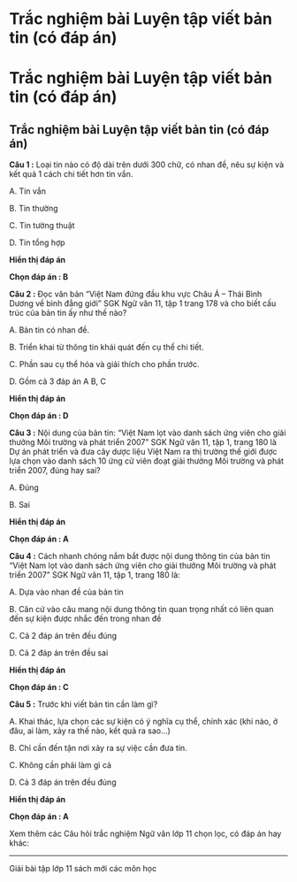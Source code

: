 # Trắc nghiệm bài Luyện tập viết bản tin (có đáp án)

# Trắc nghiệm bài Luyện tập viết bản tin (có đáp án)

## Trắc nghiệm bài Luyện tập viết bản tin (có đáp án)

**Câu 1 :** Loại tin nào có độ dài trên dưới 300 chữ, có nhan đề, nêu sự kiện và kết quả 1 cách chi tiết hơn tin vắn. 

A. Tin vắn 

B. Tin thường

C. Tin tường thuật 

D. Tin tổng hợp

**Hiển thị đáp án**

**Chọn đáp án : B**

**Câu 2 :** Đọc văn bản “Việt Nam đứng đầu khu vực Châu Á – Thái Bình Dương về bình đẳng giới” SGK Ngữ văn 11, tập 1 trang 178 và cho biết cấu trúc của bản tin ấy như thế nào? 

A. Bản tin có nhan đề.

B. Triển khai từ thông tin khái quát đến cụ thể chi tiết. 

C. Phần sau cụ thể hóa và giải thích cho phần trước. 

D. Gồm cả 3 đáp án A B, C

**Hiển thị đáp án**

**Chọn đáp án : D**

**Câu 3 :** Nội dung của bản tin: “Việt Nam lọt vào danh sách ứng viên cho giải thưởng Môi trường và phát triển 2007” SGK Ngữ văn 11, tập 1, trang 180 là Dự án phát triển và đưa cây dược liệu Việt Nam ra thị trường thế giới được lựa chọn vào danh sách 10 ứng cử viên đoạt giải thưởng Môi trường và phát triển 2007, đúng hay sai? 

A. Đúng 

B. Sai

**Hiển thị đáp án**

**Chọn đáp án : A**

**Câu 4 :** Cách nhanh chóng nắm bắt được nội dung thông tin của bản tin “Việt Nam lọt vào danh sách ứng viên cho giải thưởng Môi trường và phát triển 2007” SGK Ngữ văn 11, tập 1, trang 180 là: 

A. Dựa vào nhan đề của bản tin 

B. Căn cứ vào câu mang nội dung thông tin quan trọng nhất có liên quan đến sự kiện được nhắc đến trong nhan đề 

C. Cả 2 đáp án trên đều đúng 

D. Cả 2 đáp án trên đều sai

**Hiển thị đáp án**

**Chọn đáp án : C**

**Câu 5 :** Trước khi viết bản tin cần làm gì? 

A. Khai thác, lựa chọn các sự kiện có ý nghĩa cụ thể, chính xác (khi nào, ở đâu, ai làm, xảy ra thế nào, kết quả ra sao…) 

B. Chỉ cần đến tận nơi xảy ra sự việc cần đưa tin.

C. Không cần phải làm gì cả 

D. Cả 3 đáp án trên đều đúng 

**Hiển thị đáp án**

**Chọn đáp án : A**

Xem thêm các Câu hỏi trắc nghiệm Ngữ văn lớp 11 chọn lọc, có đáp án hay khác:

* * *

Giải bài tập lớp 11 sách mới các môn học
